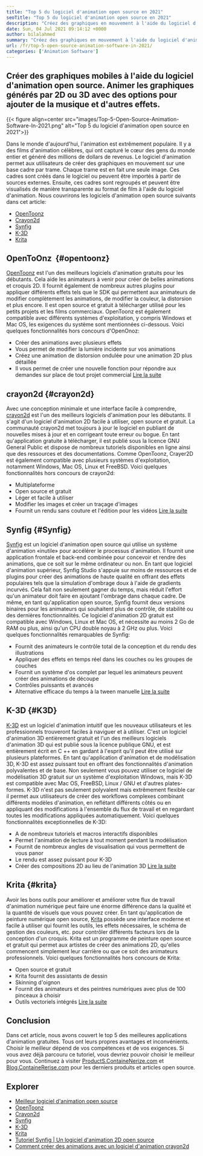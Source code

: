 ```yaml
---
title: "Top 5 du logiciel d'animation open source en 2021" 
seoTitle: "Top 5 du logiciel d'animation open source en 2021" 
description: "Créez des graphiques en mouvement à l'aide du logiciel d'animation open source. Animer les graphiques générés par 2D ou 3D avec des options pour ajouter de la musique et d'autres effets." 
date: Sun, 04 Jul 2021 09:14:12 +0000
author: bilalahmed
summary: "Créez des graphiques en mouvement à l'aide du logiciel d'animation open source. Animer les graphiques générés par 2D ou 3D avec des options pour ajouter de la musique et d'autres effets." 
url: /fr/top-5-open-source-animation-software-in-2021/
categories: ['Animation Software']
---
```


## Créer des graphiques mobiles à l'aide du logiciel d'animation open source. Animer les graphiques générés par 2D ou 3D avec des options pour ajouter de la musique et d'autres effets.

{{< figure align=center src="images/Top-5-Open-Source-Animation-Software-In-2021.png" alt="Top 5 du logiciel d'animation open source en 2021">}}

Dans le monde d'aujourd'hui, l'animation est extrêmement populaire. Il y a des films d'animation célèbres, qui ont capturé le cœur des gens du monde entier et généré des millions de dollars de revenus. Le logiciel d'animation permet aux utilisateurs de créer des graphiques en mouvement sur une base cadre par trame. Chaque trame est en fait une seule image. Ces cadres sont créés dans le logiciel ou peuvent être importés à partir de sources externes. Ensuite, ces cadres sont regroupés et peuvent être visualisés de manière transparente au format de film à l'aide du logiciel d'animation. Nous couvrirons les logiciels d'animation open source suivants dans cet article:
  * [OpenToonz][1]
  * [Crayon2d][2]
  * [Synfig][3]
  * [K-3D][4]
  * [Krita][5]

## OpenToOnz ​​ {#opentoonz}
[OpenToonz][6] est l'un des meilleurs logiciels d'animation gratuits pour les débutants. Cela aide les animateurs à venir pour créer de belles animations et croquis 2D. Il fournit également de nombreux autres plugins pour appliquer différents effets tels que le SDK qui permettent aux animateurs de modifier complètement les animations, de modifier la couleur, la distorsion et plus encore. Il est open source et gratuit à télécharger utilisé pour les petits projets et les films commerciaux. OpenToonz est également compatible avec différents systèmes d'exploitation, y compris Windows et Mac OS, les exigences du système sont mentionnées ci-dessous. Voici quelques fonctionnalités hors concours d'OpenOnoz:
  * Créer des animations avec plusieurs effets
  * Vous permet de modifier la lumière incidente sur vos animations
  * Créez une animation de distorsion ondulée pour une animation 2D plus détaillée
  * Il vous permet de créer une nouvelle fonction pour répondre aux demandes sur place de tout projet commercial
[Lire la suite][7]

## crayon2d   {#crayon2d}
Avec une conception minimale et une interface facile à comprendre, [crayon2d][8] est l'un des meilleurs logiciels d'animation pour les débutants. Il s'agit d'un logiciel d'animation 2D facile à utiliser, open source et gratuit. La communauté crayon2d met toujours à jour le logiciel en publiant de nouvelles mises à jour et en corrigeant toute erreur ou bogue. En tant qu'application gratuite à télécharger, il est publié sous la licence GNU General Public et dispose de nombreux tutoriels disponibles en ligne ainsi que des ressources et des documentations. Comme OpenToonz, Crayer2D est également compatible avec plusieurs systèmes d'exploitation, notamment Windows, Mac OS, Linux et FreeBSD. Voici quelques fonctionnalités hors concours de crayon2d:
  * Multiplateforme
  * Open source et gratuit
  * Léger et facile à utiliser
  * Modifier les images et créer un traçage d'images
  * Fournit un rendu sans couture et l'édition pour les vidéos
[Lire la suite][9]

## Synfig   {#Synfig}
[Synfig][10] est un logiciel d'animation open source qui utilise un système d'animation «inutile» pour accélérer le processus d'animation. Il fournit une application frontale et back-end combinée pour concevoir et rendre des animations, que ce soit sur le même ordinateur ou non. En tant que logiciel d'animation supérieur, Synfig Studio s'appuie sur moins de ressources et de plugins pour créer des animations de haute qualité en offrant des effets populaires tels que la simulation d'ombrage doux à l'aide de gradients incurvés. Cela fait non seulement gagner du temps, mais réduit l'effort qu'un animateur doit faire en ajoutant l'ombrage dans chaque cadre. De même, en tant qu'application open source, Synfig fournit deux versions binaires pour les animateurs qui souhaitent plus de contrôle, de stabilité ou des dernières fonctionnalités. Ce logiciel d'animation 2D gratuit est compatible avec Windows, Linux et Mac OS, et nécessite au moins 2 Go de RAM ou plus, ainsi qu'un CPU double noyau à 2 GHz ou plus. Voici quelques fonctionnalités remarquables de Synfig:
  * Fournit des animateurs le contrôle total de la conception et du rendu des illustrations
  * Appliquer des effets en temps réel dans les couches ou les groupes de couches
  * Fournit un système d'os complet par lequel les animateurs peuvent créer des animations de découpe
  * Contrôles puissants et avancés
  * Alternative efficace du temps à la tween manuelle
[Lire la suite][11]

## K-3D   {#K3D}
[K-3D][12] est un logiciel d'animation intuitif que les nouveaux utilisateurs et les professionnels trouveront faciles à naviguer et à utiliser. C'est un logiciel d'animation 3D entièrement gratuit et l'un des meilleurs logiciels d'animation 3D qui est publié sous la licence publique GNU, et est entièrement écrit en C ++ en gardant à l'esprit qu'il peut être utilisé sur plusieurs plateformes. En tant qu'application d'animation et de modélisation 3D, K-3D est assez puissant tout en offrant des fonctionnalités d'animation polyvalentes et de base. Non seulement vous pouvez utiliser ce logiciel de modélisation 3D gratuit sur un système d'exploitation Windows, mais K-3D est compatible avec Mac OS, FreeBSD, Linux / GNU et d'autres plates-formes. K-3D n'est pas seulement polyvalent mais extrêmement flexible car il permet aux utilisateurs de créer des workflows complexes combinant différents modèles d'animation, en reflétant différents côtés ou en appliquant des modifications à l'ensemble du flux de travail et en regardant toutes les modifications appliquées automatiquement. Voici quelques fonctionnalités exceptionnelles de K-3D:
  * A de nombreux tutoriels et macros interactifs disponibles
  * Permet l'animation de lecture à tout moment pendant la modélisation
  * Fournit de nombreux angles de visualisation qui vous permettent de vous panor
  * Le rendu est assez puissant pour K-3D
  * Créer des compositions 2D au lieu de l'animation 3D
[Lire la suite][13]

## Krita   {#krita}
Avoir les bons outils pour améliorer et améliorer votre flux de travail d'animation numérique peut faire une énorme différence dans la qualité et la quantité de visuels que vous pouvez créer. En tant qu'application de peinture numérique open source, [Krita][14] possède une interface moderne et facile à utiliser qui fournit les outils, les effets nécessaires, le schéma de gestion des couleurs, etc. pour contrôler différents facteurs lors de la conception d'un croquis. Krita est un programme de peinture open source et gratuit qui permet aux artistes de créer des animations 2D, qu'elles commencent simplement leur carrière ou que ce soit des animateurs professionnels. Voici quelques fonctionnalités hors concours de Krita:
  * Open source et gratuit
  * Krita fournit des assistants de dessin
  * Skinning d'oignon
  * Fournit des animateurs et des peintres numériques avec plus de 100 pinceaux à choisir
  * Outils vectoriels intégrés
[Lire la suite][15]

## Conclusion
Dans cet article, nous avons couvert le top 5 des meilleures applications d'animation gratuites. Tous ont leurs propres avantages et inconvénients. Choisir le meilleur dépend de vos compétences et de vos exigences. Si vous avez déjà parcouru ce tutoriel, vous devriez pouvoir choisir le meilleur pour vous. Continuez à visiter [ProductS.ContaineNerize.com][16] et [Blog.ContaineRerise.com][17] pour les derniers produits et articles open source.

## Explorer
  * [Meilleur logiciel d'animation open source][18]
  * [OpenToonz][7]
  * [Crayon2d][9]
  * [Synfig][11]
  * [K-3D][13]
  * [Krita][15]
  * [Tutoriel Synfig | Un logiciel d'animation 2D open source][19]
  * [Comment créer des animations avec un logiciel d'animation crayon2d][20]

  
[1]: #opentoonz
[2]: #pencil2d
[3]: #synfig
[4]: #k3d
[5]: #krita
[6]: https://opentoonz.github.io/e/
[7]: https://products.containerize.com/animation-software/opentoonz/
[8]: https://www.pencil2d.org/
[9]: https://products.containerize.com/animation-software/pencil2d/
[10]: https://www.synfig.org/
[11]: https://products.containerize.com/animation-software/synfig/
[12]: http://www.k-3d.org/
[13]: https://products.containerize.com/animation-software/k3d/
[14]: https://krita.org/en/
[15]: https://products.containerize.com/animation-software/krita/
[16]: https://products.containerize.com/
[17]: https://blog.containerize.com/
[18]: https://products.containerize.com/animation-software/
[19]: https://blog.containerize.com/animation-software/synfig-tutorial-an-open-source-2d-animation-software/
[20]: https://blog.containerize.com/animation-software/how-to-create-animations-with-pencil2d-animation-software/
